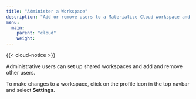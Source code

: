 ```yaml
---
title: "Administer a Workspace"
description: "Add or remove users to a Materialize Cloud workspace and set up workspace security."
menu:
  main:
    parent: "cloud"
    weight:
---
```


{{< cloud-notice >}}

Administrative users can set up shared workspaces and add and remove other users.

To make changes to a workspace, click on the profile icon in the top navbar and select **Settings**.

